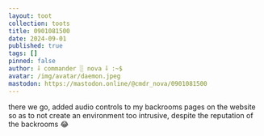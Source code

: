 ```yaml
---
layout: toot
collection: toots
title: 0901081500
date: 2024-09-01
published: true
tags: []
pinned: false
author: ⸸ commander ░ nova ⸸ :~$
avatar: /img/avatar/daemon.jpeg
mastodon: https://mastodon.online/@cmdr_nova/0901081500
---
```


there we go, added audio controls to my backrooms pages on the website so as to not create an environment too intrusive, despite the reputation of the backrooms 😂
